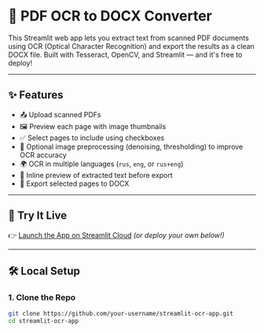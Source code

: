 # 🧠 PDF OCR to DOCX Converter

This Streamlit web app lets you extract text from scanned PDF documents using OCR (Optical Character Recognition) and export the results as a clean DOCX file. Built with Tesseract, OpenCV, and Streamlit — and it's free to deploy!

---

## ✨ Features

- 📤 Upload scanned PDFs
- 🖼️ Preview each page with image thumbnails
- ✅ Select pages to include using checkboxes
- 🧼 Optional image preprocessing (denoising, thresholding) to improve OCR accuracy
- 🌍 OCR in multiple languages (`rus`, `eng`, or `rus+eng`)
- 📝 Inline preview of extracted text before export
- 📄 Export selected pages to DOCX

---

## 🚀 Try It Live

👉 [Launch the App on Streamlit Cloud](https://streamlit.io/cloud) *(or deploy your own below!)*

---

## 🛠️ Local Setup

### 1. Clone the Repo

```bash
git clone https://github.com/your-username/streamlit-ocr-app.git
cd streamlit-ocr-app
